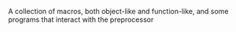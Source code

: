A collection of macros, both object-like and function-like, and some
programs that interact with the preprocessor
